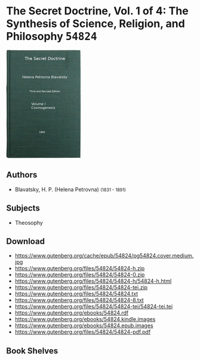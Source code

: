 # The Secret Doctrine, Vol. 1 of 4: The Synthesis of Science, Religion, and Philosophy <kbd>54824</kbd>

![](./cover.medium.jpg "")

## Authors


 - Blavatsky, H. P. (Helena Petrovna) <small>(1831 - 1891)</small>

## Subjects


 - Theosophy

## Download


 - https://www.gutenberg.org/cache/epub/54824/pg54824.cover.medium.jpg
 - https://www.gutenberg.org/files/54824/54824-h.zip
 - https://www.gutenberg.org/files/54824/54824-0.zip
 - https://www.gutenberg.org/files/54824/54824-h/54824-h.html
 - https://www.gutenberg.org/files/54824/54824-tei.zip
 - https://www.gutenberg.org/files/54824/54824.txt
 - https://www.gutenberg.org/files/54824/54824-8.txt
 - https://www.gutenberg.org/files/54824/54824-tei/54824-tei.tei
 - https://www.gutenberg.org/ebooks/54824.rdf
 - https://www.gutenberg.org/ebooks/54824.kindle.images
 - https://www.gutenberg.org/ebooks/54824.epub.images
 - https://www.gutenberg.org/files/54824/54824-pdf.pdf

## Book Shelves


